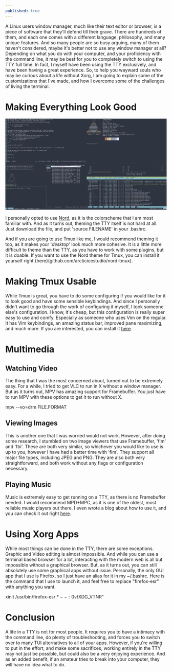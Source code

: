 ```yaml
--- 
published: true
---
```


A Linux users window manager, much like their text editor or browser, is a piece of software that they'll defend till their grave. There are hundreds of them, and each one comes with a different language, philosophy, and many unique features. And so many people are so busy arguing, many of them haven't considered, maybe it's better not to use any window manager at all? Depending on what you do with your computer, and your proficiency with the command line, it may be best for you to completely switch to using the TTY full time. In fact, I myself have been using the TTY exclusively, and have been having a great experience. So, to help you wayward souls who may be curious about a life without Xorg, I am going to explain some of the customizations that I've made, and how I overcome some of the challenges of living the terminal. 

# Making Everything Look Good

![TTY](/images/TTY.png)

I personally opted to use [Nord](https://github.com/lewisacidic/nord-tty), as it is the colorscheme that I am most familiar with. And as it turns out, theming the TTY itself is not hard at all. Just download the file, and put 'source FILENAME' in your .bashrc. 

And if you are going to use Tmux like me, I would recommend theming it too, as it makes your '*desktop*' look much more cohesive. It is a little more difficult to theme than the TTY, as you have to work with some plugins, but it is doable. If you want to use the Nord theme for Tmux, you can install it yourself right {here}(github.com/arcticicestudio/nord-tmux). 

# Making Tmux Usable

While Tmux is great, you have to do some configuring if you would like for it to look good and have some sensible keybindings. And since I personally didn't want to go through the work of configuring it myself, I took someone else's configuration. I know, it's cheap, but this configuration is really super easy to use and comfy. Especially as someone who uses Vim on the regular. It has Vim keybindings, an amazing status bar, improved pane maximizing, and much more. If you are interested, you can install it [here](https://github.com/pangliang/oh-my-tmux). 

# Multimedia 

## Watching Video 

The thing that I was the most concerned about, turned out to be extremely easy. For a while, I tried to get VLC to run in X without a window manager. But as it turns out, MPV has amazing support for Framebuffer. You just have to run MPV with these options to get it to run without X. 

  mpv --vo=drm FILE.FORMAT

## Viewing Images

This is another one that I was worried would not work. However, after doing some research, I stumbled on two image viewers that use Framebuffer, 'fim' and 'fbi'. These are both very similar, so whichever you would like to use is up to you, however I have had a better time with 'fim'. They support all major file types, including JPEG and PNG. They are also both very straightforward, and both work without any flags or configuration necessary. 

## Playing Music

Music is extremely easy to get running on a TTY, as there is no Framebuffer needed. I would recommend MPD+MPC, as it is one of the oldest, most reliable music players out there. I even wrote a blog about how to use it, and you can check it out right [here](https://thekernal.xyz/How-To-Use-MPD-And-MPC-As-Your-Music-Player/). 

# Using Xorg Apps

While most things can be done in the TTY, there are some exceptions. Graphic and Video editing is almost impossible. And while you can use a terminal based browser for a lot, interacting with the modern web is all but impossible without a graphical browser. But, as it turns out, you can still absolutely use some graphical apps without issue. Personally, the only GUI app that I use is Firefox, so I just have an alias for it in my ~/.bashrc. Here is the command that I use to launch it, and feel free to replace "firefox-esr" with anything you want. 

  xinit /usr/bin/firefox-esr $* -- :0 vt$XDG_VTNR" 

# Conclusion 

A life in a TTY is not for most people. It requires you to have a intimacy with the command line, do plenty of troubleshooting, and forces you to switch over to many TUI alternatives to all of your apps. However, if you're willing to put in the effort, and make some sacrifices, working entirely in the TTY may not just be possible, but could also be a very enjoying experience. And as an added benefit, if an amateur tries to break into your computer, they will have no idea what to do.
